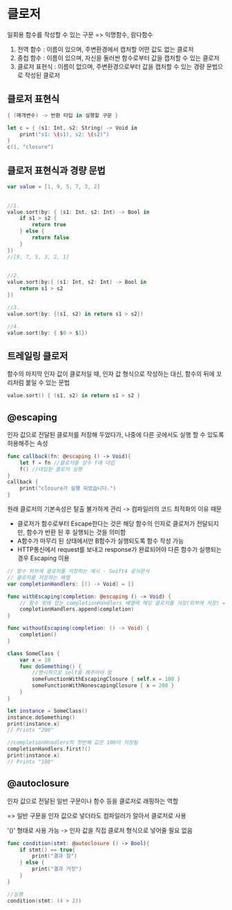 # 클로저

일회용 함수를 작성할 수 있는 구문 => 익명함수, 람다함수

1. 전역 함수 : 이름이 있으며, 주변환경에서 캡처할 어떤 값도 없는 클로저
2. 중첩 함수 : 이름이 있으며, 자신을 둘러싼 함수로부터 값을 캡처할 수 있는 클로저
3. 클로저 표현식 : 이름이 없으며, 주변환경으로부터 값을 캡처할 수 있는 경량 문법으로 작성된 클로저

 

## 클로저 표현식

```swift
{ (매개변수) -> 반환 타입 in 실행할 구문 }

let c = { (s1: Int, s2: String) -> Void in
    print("s1: \(s1), s2: \(s2)")
}
c(1, "closure")


```

 

## 클로저 표현식과 경량 문법

```swift
var value = [1, 9, 5, 7, 3, 2]
 

//1.
value.sort(by: { (s1: Int, s2: Int) -> Bool in
    if s1 > s2 {
        return true
    } else {
        return false
    }
}) 
//[9, 7, 5, 3, 2, 1]

 
//2.
value.sort(by:{ (s1: Int, s2: Int) -> Bool in
    return s1 > s2
})

//3.
value.sort(by: {(s1, s2) in return s1 > s2})

//4.
value.sort(by: { $0 > $1})
```

 

 

## 트레일링 클로저

함수의 마지막 인자 값이 클로저일 때, 인자 값 형식으로 작성하는 대신, 함수의 뒤에 꼬리처럼 붙일 수 있는 문법

```swift
value.sort() { (s1, s2) in return s1 > s2 }
```

 



## @escaping

인자 값으로 전달된 클로저를 저장해 두었다가, 나중에 다른 곳에서도 실행 할 수 있도록 허용해주는 속성

```swift
func callback(fn: @escaping () -> Void){
    let f = fn //클로저를 상수 f에 대입
    f() //대입된 클로저 실행
}
callback {
    print("closure가 실행 되었습니다.")
}
```

 원래 클로저의 기본속성은 탈출 불가하게 관리 -> 컴파일러의 코드 최적화의 이유 때문

- 클로저가 함수로부터 Escape한다는 것은 해당 함수의 인자로 클로저가 전달되지만, 함수가 반환 된 후 실행되는 것을 의미함
- A함수가 마무리 된 상태에서만 B함수가 실행되도록 함수 작성 가능
- HTTP통신에서 request를 보내고 response가 완료되어야 다른 함수가 실행되는 경우 Escaping 이용 

```swift
// 함수 외부에 클로저를 저장하는 예시 - Swift4 공식문서
// 클로저를 저장하는 배열
var completionHandlers: [() -> Void] = []

func withEscaping(completion: @escaping () -> Void) {
    // 함수 밖에 있는 completionHandlers 배열에 해당 클로저를 저장(외부에 저장) => 클로저가 함수를 벗어남
    completionHandlers.append(completion)
}

func withoutEscaping(completion: () -> Void) {
    completion()
}

class SomeClass {
    var x = 10
    func doSomething() {
        //명시적으로 self를 해주어야 함
        someFunctionWithEscapingClosure { self.x = 100 }
        someFunctionWithNonescapingClosure { x = 200 }
    }
}

let instance = SomeClass()
instance.doSomething()
print(instance.x)
// Prints "200"

//completionHnadlers의 첫번째 값은 100이 저장됨
completionHandlers.first?()
print(instance.x)
// Prints "100"
```



## @autoclosure

인자 값으로 전달된 일반 구문이나 함수 등을 클로저로 래핑하는 역할

=> 일반 구문을 인자 값으로 넣더라도 컴파일러가 알아서 클로저로 사용

'()' 형태로 사용 가능 -> 인자 값을 직접 클로저 형식으로 넣어줄 필요 없음

```swift
func condition(stmt: @autoclosure () -> Bool){
    if stmt() == true{
        print("결과 참")
    } else {
        print("결과 거짓")
    }
}

//실행
condition(stmt: (4 > 2))
```

 